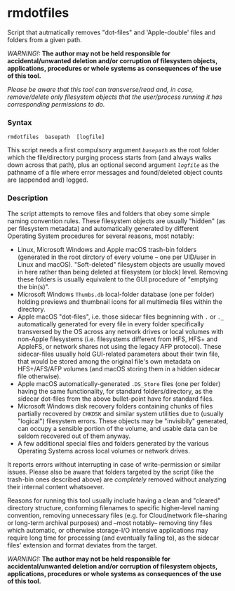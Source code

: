 # rmdotfiles
Script that autmatically removes "dot-files" and 'Apple-double' files and folders from a given path.

*WARNING!:* **The author may not be held responsible for accidental/unwanted deletion and/or corruption of filesystem objects, applications, procedures or whole systems as consequences of the use of this tool.**

*Please be aware that this tool can transverse/read and, in case, remove/delete only filesystem objects that the user/process running it has corresponding permissions to do.*

### Syntax
```
rmdotfiles  basepath  [logfile]
```
This script needs a first compulsory argument _`basepath`_ as the root folder which the file/directory purging process starts from (and always walks down across that path), plus an optional second argument _`logfile`_ as the pathname of a file where error messages and found/deleted object counts are (appended and) logged.

### Description
The script attempts to remove files and folders that obey some simple naming convention rules. These filesystem objects are usually "hidden" (as per filesystem metadata) and automatically generated by different Operating System procedures for several reasons, most notably:
 * Linux, Microsoft Windows and Apple macOS trash-bin folders (generated in the root dirctory of every volume – one per UID/user in Linux and macOS). "Soft-deleted" filesystem objects are usually moved in here rather than being deleted at filesystem (or block) level. Removing these folders is usually equivalent to the GUI procedure of "emptying the bin(s)".
 * Microsoft Windows `Thumbs.db` local-folder database (one per folder) holding previews and thumbnail icons for all multimedia files within the directory.
 * Apple macOS "dot-files", i.e. those sidecar files begninning with `.` or `._` automatically generated for every file in every folder specifically transversed by the OS across any network drives or local volumes with non-Apple filesystems (i.e. filesystems different from HFS, HFS+ and AppleFS, or network shares not using the legacy AFP protocol). These sidecar-files usually hold GUI-related parameters about their twin file, that would be stored among the original file's own metadata on HFS+/AFS/AFP volumes (and macOS storing them in a hidden sidecar file otherwise).
 * Apple macOS automatically-generated `.DS_Store` files (one per folder) having the same functionality, for standard folders/directory, as the sidecar dot-files from the above bullet-point have for standard files.
 * Microsoft Windows disk recovery folders containing chunks of files partially recovered by `CHKDSK` and similar system utilities due to (usually "logical") filesystem errors. These objects may be "invisibily" generated, can occupy a sensible portion of the volume, and usable data can be seldom recovered out of them anyway.
  * A few additional special files and folders generated by the various Operating Systems across local volumes or network drives.
  
It reports errors without interrupting in case of write-permission or similar issues. Please also be aware that folders targeted by the script (like the trash-bin ones described above) are *completely* removed without analyzing their internal content whatsoever.

Reasons for running this tool usually include having a clean and "cleared" directory structure, conforming filenames to specific higher-level naming convention, removing unnecessary files (e.g. for Cloud/network file-sharing or long-term archival purposes) and –most notably– removing tiny files which automatic, or otherwise storage-I/O intensive applications may require long time for processing (and eventually failing to), as the sidecar files' extension and format deviates from the target.

*WARNING!:* **The author may not be held responsible for accidental/unwanted deletion and/or corruption of filesystem objects, applications, procedures or whole systems as consequences of the use of this tool.**
